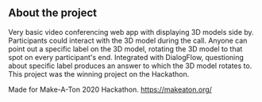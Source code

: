 ## About the project
Very basic video conferencing web app with displaying 3D models side by. Participants could interact with the 3D model during the call. Anyone can point out a specific label on the 3D model, rotating the 3D model to that spot on every participant's end. Integrated with DialogFlow, questioning about specific label produces an answer to which the 3D model rotates to. This project was the winning project on the Hackathon.

Made for Make-A-Ton 2020 Hackathon.
https://makeaton.org/
